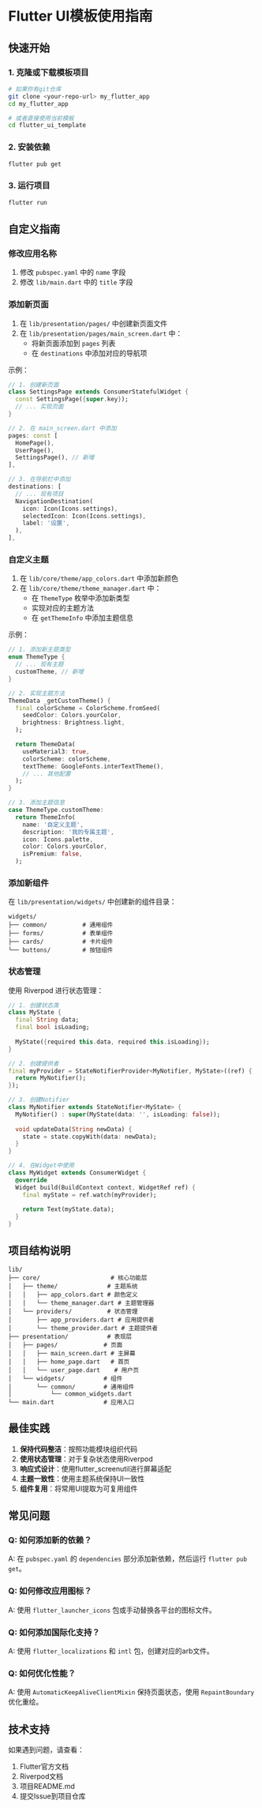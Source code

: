 # Flutter UI模板使用指南

## 快速开始

### 1. 克隆或下载模板项目

```bash
# 如果你有git仓库
git clone <your-repo-url> my_flutter_app
cd my_flutter_app

# 或者直接使用当前模板
cd flutter_ui_template
```

### 2. 安装依赖

```bash
flutter pub get
```

### 3. 运行项目

```bash
flutter run
```

## 自定义指南

### 修改应用名称

1. 修改 `pubspec.yaml` 中的 `name` 字段
2. 修改 `lib/main.dart` 中的 `title` 字段

### 添加新页面

1. 在 `lib/presentation/pages/` 中创建新页面文件
2. 在 `lib/presentation/pages/main_screen.dart` 中：
   - 将新页面添加到 `pages` 列表
   - 在 `destinations` 中添加对应的导航项

示例：

```dart
// 1. 创建新页面
class SettingsPage extends ConsumerStatefulWidget {
  const SettingsPage({super.key});
  // ... 实现页面
}

// 2. 在 main_screen.dart 中添加
pages: const [
  HomePage(),
  UserPage(),
  SettingsPage(), // 新增
],

// 3. 在导航栏中添加
destinations: [
  // ... 现有项目
  NavigationDestination(
    icon: Icon(Icons.settings),
    selectedIcon: Icon(Icons.settings),
    label: '设置',
  ),
],
```

### 自定义主题

1. 在 `lib/core/theme/app_colors.dart` 中添加新颜色
2. 在 `lib/core/theme/theme_manager.dart` 中：
   - 在 `ThemeType` 枚举中添加新类型
   - 实现对应的主题方法
   - 在 `getThemeInfo` 中添加主题信息

示例：

```dart
// 1. 添加新主题类型
enum ThemeType {
  // ... 现有主题
  customTheme, // 新增
}

// 2. 实现主题方法
ThemeData _getCustomTheme() {
  final colorScheme = ColorScheme.fromSeed(
    seedColor: Colors.yourColor,
    brightness: Brightness.light,
  );

  return ThemeData(
    useMaterial3: true,
    colorScheme: colorScheme,
    textTheme: GoogleFonts.interTextTheme(),
    // ... 其他配置
  );
}

// 3. 添加主题信息
case ThemeType.customTheme:
  return ThemeInfo(
    name: '自定义主题',
    description: '我的专属主题',
    icon: Icons.palette,
    color: Colors.yourColor,
    isPremium: false,
  );
```

### 添加新组件

在 `lib/presentation/widgets/` 中创建新的组件目录：

```
widgets/
├── common/          # 通用组件
├── forms/           # 表单组件
├── cards/           # 卡片组件
└── buttons/         # 按钮组件
```

### 状态管理

使用 Riverpod 进行状态管理：

```dart
// 1. 创建状态类
class MyState {
  final String data;
  final bool isLoading;
  
  MyState({required this.data, required this.isLoading});
}

// 2. 创建提供者
final myProvider = StateNotifierProvider<MyNotifier, MyState>((ref) {
  return MyNotifier();
});

// 3. 创建Notifier
class MyNotifier extends StateNotifier<MyState> {
  MyNotifier() : super(MyState(data: '', isLoading: false));
  
  void updateData(String newData) {
    state = state.copyWith(data: newData);
  }
}

// 4. 在Widget中使用
class MyWidget extends ConsumerWidget {
  @override
  Widget build(BuildContext context, WidgetRef ref) {
    final myState = ref.watch(myProvider);
    
    return Text(myState.data);
  }
}
```

## 项目结构说明

```
lib/
├── core/                    # 核心功能层
│   ├── theme/              # 主题系统
│   │   ├── app_colors.dart # 颜色定义
│   │   └── theme_manager.dart # 主题管理器
│   └── providers/          # 状态管理
│       ├── app_providers.dart # 应用提供者
│       └── theme_provider.dart # 主题提供者
├── presentation/           # 表现层
│   ├── pages/             # 页面
│   │   ├── main_screen.dart # 主屏幕
│   │   ├── home_page.dart   # 首页
│   │   └── user_page.dart    # 用户页
│   └── widgets/           # 组件
│       └── common/        # 通用组件
│           └── common_widgets.dart
└── main.dart              # 应用入口
```

## 最佳实践

1. **保持代码整洁**：按照功能模块组织代码
2. **使用状态管理**：对于复杂状态使用Riverpod
3. **响应式设计**：使用flutter_screenutil进行屏幕适配
4. **主题一致性**：使用主题系统保持UI一致性
5. **组件复用**：将常用UI提取为可复用组件

## 常见问题

### Q: 如何添加新的依赖？

A: 在 `pubspec.yaml` 的 `dependencies` 部分添加新依赖，然后运行 `flutter pub get`。

### Q: 如何修改应用图标？

A: 使用 `flutter_launcher_icons` 包或手动替换各平台的图标文件。

### Q: 如何添加国际化支持？

A: 使用 `flutter_localizations` 和 `intl` 包，创建对应的arb文件。

### Q: 如何优化性能？

A: 使用 `AutomaticKeepAliveClientMixin` 保持页面状态，使用 `RepaintBoundary` 优化重绘。

## 技术支持

如果遇到问题，请查看：
1. Flutter官方文档
2. Riverpod文档
3. 项目README.md
4. 提交Issue到项目仓库
